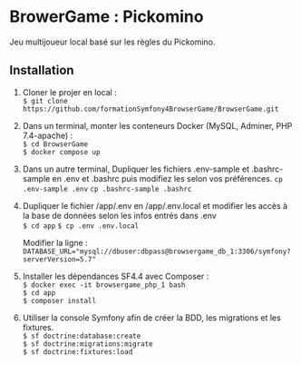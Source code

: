 # BrowerGame : Pickomino
Jeu multijoueur local basé sur les règles du Pickomino.

## Installation  

1. Cloner le projer en local :  
    `$ git clone https://github.com/formationSymfony4BrowserGame/BrowserGame.git`  

2. Dans un terminal, monter les conteneurs Docker (MySQL, Adminer, PHP 7.4-apache) :  
    `$ cd BrowserGame`  
    `$ docker compose up`  

3. Dans un autre terminal, Dupliquer les fichiers .env-sample et .bashrc-sample en .env et .bashrc puis modifiez les selon vos préférences.
    `cp .env-sample .env`
    `cp .bashrc-sample .bashrc`

4. Dupliquer le fichier /app/.env en /app/.env.local et modifier les accès à la base de données selon les infos entrés dans .env  
    `$ cd app`
    `$ cp .env .env.local`

    Modifier la ligne :  
    `DATABASE_URL="mysql://dbuser:dbpass@browsergame_db_1:3306/symfony?serverVersion=5.7"`  

5. Installer les dépendances SF4.4 avec Composer :  
    `$ docker exec -it browsergame_php_1 bash`  
    `$ cd app`  
    `$ composer install`  

6. Utiliser la console Symfony afin de créer la BDD, les migrations et les fixtures.  
    `$ sf doctrine:database:create`  
    `$ sf doctrine:migrations:migrate`  
    `$ sf doctrine:fixtures:load`  
